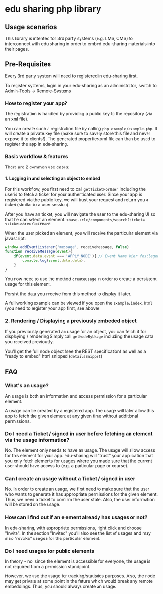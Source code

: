 # edu sharing php library

## Usage scenarios
This library is intented for 3rd party systems (e.g. LMS, CMS) to interconnect with edu sharing in order to embed edu-sharing materials into their pages.

## Pre-Requisites
Every 3rd party system will need to registered in edu-sharing first.

To register systems, login in your edu-sharing as an administrator, switch to Admin-Tools -> Remote-Systems

### How to register your app?
The registration is handled by providing a public key to the repository (via an xml file).

You can create such a registration file by calling
`php example/example.php`. It will create a private.key file (make sure to savely store this file and never expose it to clients!).
The generated properties.xml file can than be used to register the app in edu-sharing.

### Basic workflow & features

There are 2 common use cases:

#### 1. Logging in and selecting an object to embed
For this workflow, you first need to call `getTicketForUser` including the userid to fetch a ticket for your authenticated user. Since your app is registered via the public key, we will trust your request and return you a ticket (similar to a user session).

After you have an ticket, you will navigate the user to the edu-sharing UI so that he can select an element.
`<base-url>/components/search?ticket=<ticket>&reurl=IFRAME`

When the user picked an element, you will receive the particular element via javascript:
```javascript
window.addEventListener('message', receiveMessage, false);
function receiveMessage(event){
    if(event.data.event === 'APPLY_NODE'){ // Event Name hier festlegen
        console.log(event.data.data);
    }
}
```

You now need to use the method `createUsage` in order to create a persistent usage for this element.

Persist the data you receive from this method to display it later.

A full working example can be viewed if you open the `example/index.html` (you need to register your app first, see above)

### 2. Rendering / Displaying a previously embeded object
If you previously generated an usage for an object, you can fetch it for displaying / rendering
Simply call `getNodeByUsage` including the usage data you received previously.

You'll get the full node object (see the REST specification) as well as a "ready to embed" html snipped (`detailsSnippet`)


## FAQ

### What's an usage?
An usage is both an information and access permission for a particular element.

A usage can be created by a registered app. The usage will later allow this app to fetch the given element at any given time without additional permissions.

### Do I need a Ticket / signed in user before fetching an element via the usage information?
No. The element only needs to have an usage. The usage will allow access for this element for your app.
edu-sharing will "trust" your application that you only fetch elements for usages where you made sure that the current user should have access to (e.g. a particular page or course).

### Can I create an usage without a Ticket / signed in user
No. In order to create an usage, we first need to make sure that the user who wants to generate it has appropriate permissions for the given element. Thus, we need a ticket to confirm the user state. Also, the user information will be stored on the usage.

### How can I find out if an element already has usages or not?
In edu-sharing, with appropriate permissions, right click and choose "Invite". In the section "Invited" you'll also see the list of usages and may also "revoke" usages for the particular element.

### Do I need usages for public elements
In theory - no, since the element is accessible for everyone, the usage is not required from a permission standpoint.

However, we use the usage for tracking/statistics purposes. Also, the node may get private at some point in the future which would break any remote embeddings. Thus, you should always create an usage.  